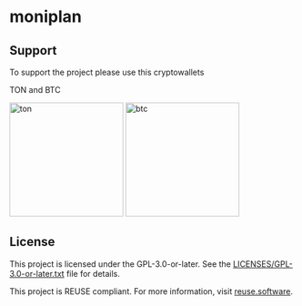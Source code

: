 # moniplan 

## Support

To support the project please use this cryptowallets

TON and BTC

<img width="200" height="200" alt="ton" src="https://github.com/user-attachments/assets/46584d9a-b088-441a-abe5-05c9317e48a1" />
<img width="200" height="200" alt="btc" src="https://github.com/user-attachments/assets/291a773e-6887-4669-8021-9b5a5abb5bd9" />



## License

This project is licensed under the GPL-3.0-or-later. See the [LICENSES/GPL-3.0-or-later.txt](LICENSES/GPL-3.0-or-later.txt) file for details.

This project is REUSE compliant. For more information, visit [reuse.software](https://reuse.software).

